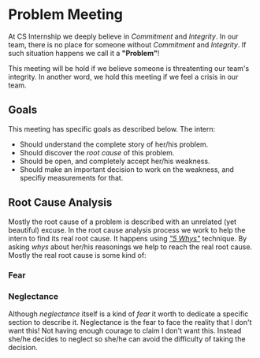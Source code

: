 # Problem Meeting

At CS Internship we deeply believe in *Commitment* and *Integrity*.
In our team, there is no place for someone without *Commitment* and *Integrity*. If such situation happens we call it a **"Problem"**!

This meeting will be hold if we believe someone is threatenting our team's integrity. In another word, we hold this meeting if we feel a crisis in our team. 

## Goals
This meeting has specific goals as described below. The intern:
 - Should understand the complete story of her/his problem.
 - Should discover the *root cause* of this problem.
 - Should be open, and completely accept her/his weakness.
 - Should make an important decision to work on the weakness, and specifiy measurements for that.
 
## Root Cause Analysis
Mostly the root cause of a problem is described with an unrelated (yet beautiful) excuse.
In the root cause analysis process we work to help the intern to find its real root cause. It happens using [*"5 Whys"*](https://en.wikipedia.org/wiki/5_Whys) technique.
By asking *whys* about her/his reasonings we help to reach the real root cause.
Mostly the real root cause is some kind of:
### Fear
### Neglectance
Although *neglectance* itself is a kind of *fear* it worth to dedicate a specific section to describe it.
Neglectance is the fear to face the reality that I don't want this! Not having enough courage to claim I don't want this. Instead she/he decides to neglect so she/he can avoid the difficulty of taking the decision.
